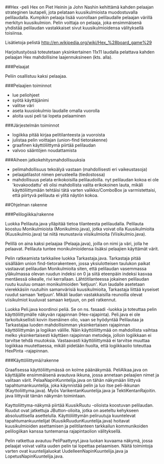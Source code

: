##Hex -peli
Hex on Piet Heinin ja John Nashin kehittämä kahden pelaajan strateginen lautapeli, jota pelataan kuusikulmioista muodostuvalla pelilaudalla. Kumpikin pelaaja lisää vuorollaan pelilaudalle pelaajan värillä merkityn kuusikulmion. Pelin voittaja on pelaaja, joka ensimmäisenä yhdistää pelilaudan vastakkaiset sivut kuusikulmioidensa välityksellä toisiinsa.

Lisätietoja pelistä http://en.wikipedia.org/wiki/Hex_%28board_game%29

Harjoitustyössä toteutetaan yksinkertainen 11x11 laudalla pelattava kahden pelaajan Hex mahdollisine laajennuksineen (kts. alla).

###Pelaajat

Peliin osallistuu kaksi pelaajaa.

###Pelaajien toiminnot

* lue peliohjeet
* syötä käyttäjänimi
* valitse väri
* aseta kuusiokulmio laudalle omalla vuorolla
* aloita uusi peli tai lopeta pelaaminen

###Järjestelmän toiminnot

* logiikka pitää kirjaa pelitilanteesta ja vuoroista
* julistaa pelin voittajan (union-find tietorakenne)
* graafinen käyttöliittymä piirtää pelilaudan
* valvoo sääntöjen noudattamista

###Aiheen jatkokehitysmahdollisuuksia

* pelimahdollisuus tekoälyä vastaan (mahdollisesti eri vaikeustasoja)
* pelaajatilastot nimen perusteella (tiedostossa)
* mahdollisuus pelata erikokoisilla pelilaudoilla. nyt pelilaudan
 kokoa ei ole 'kovakoodattu' eli olisi mahdollista valita erikokoinen
 lauta, mikäli käyttöliittymään tehtäisi tätä varten valikko/ComboBox
 ja varmistettaisi, että piirtyvä pelilauta ei ylitä näytön kokoa.


##Ohjelman rakenne

###Pelilogiikka/rakenne

Luokka Pelilauta.java ylläpitää tietoa tilanteesta pelilaudalla. Pelilauta
koostuu Monikulmioista (Monikulmio.java), jotka voivat olla Kuusikulmioita
(Kuusikulmio.java) tai niitä reunustavia viisikulmioita (Viisikulmio.java).

Pelillä on aina kaksi pelaajaa (Pelaaja.java), joilla on nimi ja väri,
jolla he pelaavat. Pelilauta tuntee monikulmioidensa lisäksi pelaajien
käyttämät värit.

Pelin ratkeamista tarkkailee luokka Tarkastaja.java.
Tarkastaja pitää sisällääm union find-tietorakenteen, jossa yksiulotteisen
taulukon paikat vastaavat pelilaudan Monikulmioita siten, että pelilaudan
vasemmassa yläkulmassa olevan ruudun indeksi on 0 ja siitä eteenpäin indeksi
kasvaa mentäessä oikealle, rivi kerrallaan. Lähtötilanteessa jokainen
pelilaudan ruutu kuuluu omaan monikulmioiden 'ketjuun'. Kun laudalle asetetaan
vierekkäsiin ruutuihin samanvärisiä kuusikulmioita, Tarkastaja liittää
kyseiset ruudut samaan 'ketjuun'. Mikäli laudan vastakkaisilla reunoilla
olevat viisikulmiot kuuluvat samaan ketjuun, on peli ratkennut.

Luokka Peli.java koordinoi peliä. Se on ns. fasaadi -luokka ja toteuttaa
pelin käyttöliittymälle näkyvän rajapinnan (Hex-rajapinta). Peli.java ei ole
tarkoituksellisti kovin itsenäinen olio, vaan se hyödyntää Pelilautaa
ja Tarkastajaa luoden mahdollisimman yksinkertaisen rajapinnan käyttöliittymän
ja logiikan välille. Näin käyttöliittymää on mahdollista vaihtaa melko
yksinkertaisesti käyttäen rajapinnan metodeja, jolloin logiikkaan ei tarvitse
tehdä muutoksia. Vastaavasti käyttöliittymää ei tarvitse muuttaa logiikkaa
muutettaessa, mikäli pidetään huolta, että logiikkaolio toteuttaa
HexPinta -rajapinnan.

###Käyttöliittymä/rakenne

Graafisessa käyttöliittymässä on kolme päänäkymää. PeliAlkaa.java on
käyttäjälle ensimmäisenä avautuva ikkuna, jossa annetaan pelaajien nimet
ja valitaan värit. PelaaNapinKunntelija.java on tähän näkymään liittyvä
tapahtumankuuntelija, joka käynnistää pelin ja luo itse peli-ikkunan
(Kayttoliittyma.java). Myös VarikentanKuuntelija.java ja TektiKentanRajoitin.
java liittyvät tämän näkymän toimintaan.

Kayttoliittyma-näkymä piirtää KuusikRuutu -olioista koostuvan pelilaudan.
Ruudut ovat jatkettuja JButton-olioita, jotka on aseteltu kehykseen
absoluuttisella asettelulla. Käyttöliittymän peliruutuja kuuntelevat
tapahtumankuuntelijat (KuusikRuudunKuuntelija.java) hoitavat kuusikulmioiden
asettamisen ja pelitilanteen tarkkailun kommunikoiden pelilogiikan kanssa
tuntemansa rajapintaolion välityksellä.

Pelin ratkettua avautuu PeliPaattynyt.java luokan kuvaama näkymä,
jossa pelaajat voivat valita uuden pelin tai lopettaa pelaamisen. Näitä
toimintoja varten ovat kuuntelijaluokat UudelleenNapinKuuntelija.java ja
LopetusNapinKuuntelija.java. 
